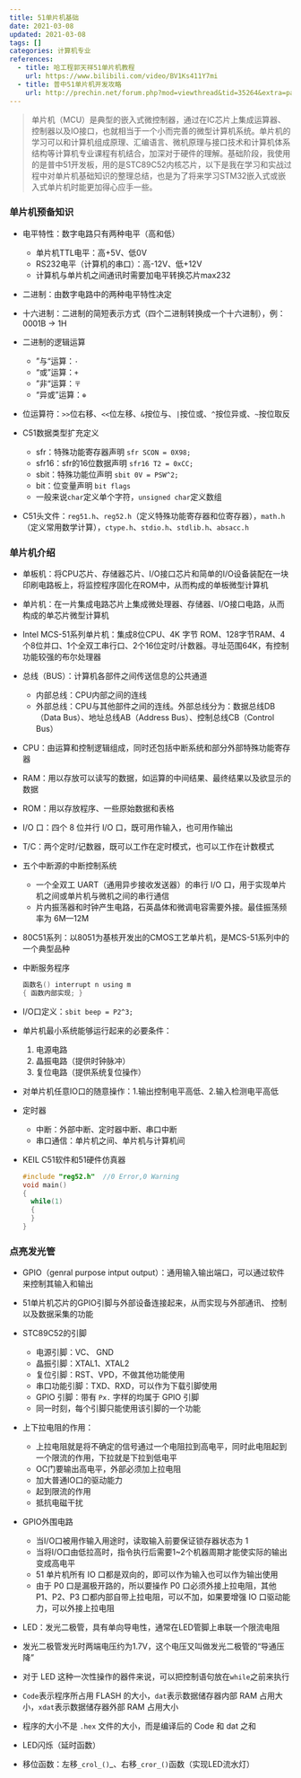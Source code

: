 ```yaml
---
title: 51单片机基础
date: 2021-03-08
updated: 2021-03-08
tags: []
categories: 计算机专业
references:
  - title: 哈工程郭天祥51单片机教程
    url: https://www.bilibili.com/video/BV1Ks411Y7mi
  - title: 普中51单片机开发攻略
    url: http://prechin.net/forum.php?mod=viewthread&tid=35264&extra=page%3D1
---
```


> 单片机（MCU）是典型的嵌入式微控制器，通过在IC芯片上集成运算器、控制器以及IO接口，也就相当于一个小而完善的微型计算机系统。单片机的学习可以和计算机组成原理、汇编语言、微机原理与接口技术和计算机体系结构等计算机专业课程有机结合，加深对于硬件的理解。基础阶段，我使用的是普中51开发板，用的是STC89C52内核芯片，以下是我在学习和实战过程中对单片机基础知识的整理总结，也是为了将来学习STM32嵌入式或嵌入式单片机时能更加得心应手一些。

<!--more-->

### 单片机预备知识

- 电平特性：数字电路只有两种电平（高和低）
  
  - 单片机TTL电平：高+5V、低0V
  - RS232电平（计算机的串口）：高-12V、低+12V
  - 计算机与单片机之间通讯时需要加电平转换芯片max232
  
- 二进制：由数字电路中的两种电平特性决定

- 十六进制：二进制的简短表示方式（四个二进制转换成一个十六进制），例：0001B -> 1H

- 二进制的逻辑运算
  - ”与“运算：`·`
  - “或”运算：`+`
  - ”非“运算：`〒`
  - “异或”运算：`⊕`
  
- 位运算符：`>>`位右移、`<<`位左移、`&`按位与、`|`按位或、`^`按位异或、`~`按位取反

- C51数据类型扩充定义
  - sfr：特殊功能寄存器声明  `sfr SCON = 0X98;`
  - sfr16：sfr的16位数据声明  `sfr16 T2 = 0xCC;`
  - sbit：特殊功能位声明  `sbit 0V = PSW^2;`
  - bit：位变量声明  `bit flags`
  - 一般来说`char`定义单个字符，`unsigned char`定义数组

- C51头文件：`reg51.h`、`reg52.h`（定义特殊功能寄存器和位寄存器），`math.h`（定义常用数学计算），`ctype.h`、`stdio.h`、`stdlib.h`、`absacc.h`

### 单片机介绍

- 单板机：将CPU芯片、存储器芯片、I/O接口芯片和简单的I/O设备装配在一块印刷电路板上，将监控程序固化在ROM中，从而构成的单板微型计算机
- 单片机：在一片集成电路芯片上集成微处理器、存储器、I/O接口电路，从而构成的单芯片微型计算机
- Intel MCS-51系列单片机：集成8位CPU、4K 字节 ROM、128字节RAM、4个8位并口、1个全双工串行口、2个16位定时/计数器。寻址范围64K，有控制功能较强的布尔处理器
- 总线（BUS）：计算机各部件之间传送信息的公共通道
  - 内部总线：CPU内部之间的连线
  - 外部总线：CPU与其他部件之间的连线。外部总线分为：数据总线DB（Data Bus）、地址总线AB（Address Bus）、控制总线CB（Control Bus）
- CPU：由运算和控制逻辑组成，同时还包括中断系统和部分外部特殊功能寄存器
- RAM：用以存放可以读写的数据，如运算的中间结果、最终结果以及欲显示的数据
- ROM：用以存放程序、一些原始数据和表格
- I/O 口：四个 8 位并行 I/O 口，既可用作输入，也可用作输出
- T/C：两个定时/记数器，既可以工作在定时模式，也可以工作在计数模式
- 五个中断源的中断控制系统
  - 一个全双工 UART（通用异步接收发送器）的串行 I/O 口，用于实现单片机之间或单片机与微机之间的串行通信
  - 片内振荡器和时钟产生电路，石英晶体和微调电容需要外接。最佳振荡频率为 6M—12M
- 80C51系列：以8051为基核开发出的CMOS工艺单片机，是MCS-51系列中的一个典型品种


- 中断服务程序

  ```c
  函数名() interrupt n using m
  { 函数内部实现; }
  ```

- I/O口定义：`sbit beep = P2^3;`

- 单片机最小系统能够运行起来的必要条件：
  1. 电源电路
  2. 晶振电路（提供时钟脉冲）
  3. 复位电路（提供系统复位操作）

- 对单片机任意IO口的随意操作：1.输出控制电平高低、2.输入检测电平高低

- 定时器

  - 中断：外部中断、定时器中断、串口中断
  - 串口通信：单片机之间、单片机与计算机间

- KEIL C51软件和51硬件仿真器

  ```c
  #include "reg52.h"  //0 Error,0 Warning
  void main()
  {
  	while(1)
  	{
  	}
  }
  ```

### 点亮发光管

- GPIO（genral purpose intput output）：通用输入输出端口，可以通过软件来控制其输入和输出

- 51单片机芯片的GPIO引脚与外部设备连接起来，从而实现与外部通讯、 控制以及数据采集的功能

- STC89C52的引脚

  - 电源引脚：VC、 GND
  - 晶振引脚：XTAL1、XTAL2
  - 复位引脚：RST、VPD，不做其他功能使用
  - 串口功能引脚：TXD、RXD，可以作为下载引脚使用
  - GPIO 引脚：带有 `Px.` 字样的均属于 GPIO 引脚
  - 同一时刻，每个引脚只能使用该引脚的一个功能

- 上下拉电阻的作用：

  - 上拉电阻就是将不确定的信号通过一个电阻拉到高电平，同时此电阻起到一个限流的作用，下拉就是下拉到低电平
  - OC门要输出高电平，外部必须加上拉电阻
  - 加大普通IO口的驱动能力
  - 起到限流的作用
  - 抵抗电磁干扰

- GPIO外围电路
  - 当I/O口被用作输入用途时，读取输入前要保证锁存器状态为 1
  - 当将I/O口由低拉高时，指令执行后需要1~2个机器周期才能使实际的输出变成高电平
  - 51 单片机所有 IO 口都是双向的，即可以作为输入也可以作为输出使用
  - 由于 P0 口是漏极开路的，所以要操作 P0 口必须外接上拉电阻，其他P1、P2、P3 口都内部自带上拉电阻，可以不加，如果要增强 IO 口驱动能力，可以外接上拉电阻

- LED：发光二极管，具有单向导电性，通常在LED管脚上串联一个限流电阻

- 发光二极管发光时两端电压约为1.7V，这个电压又叫做发光二极管的“导通压降”

- 对于 LED 这种一次性操作的器件来说，可以把控制语句放在`while`之前来执行

- `Code`表示程序所占用 FLASH 的大小，`dat`表示数据储存器内部 RAM 占用大小，`xdat`表示数据储存器外部 RAM 占用大小

- 程序的大小不是 `.hex` 文件的大小，而是编译后的 Code 和 dat 之和

- LED闪烁（延时函数）

- 移位函数：左移`_crol_()`_、右移`_cror_()`函数（实现LED流水灯）

